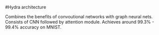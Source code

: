 #Hydra architecture

Combines the benefits of convoutional networks with graph neural nets. Consists of CNN followed by attention module. Achieves around 99.3% - 99.4% accuracy on MNIST.

